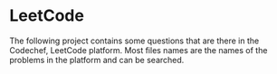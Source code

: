 # LeetCode

The following project contains some questions that are there in the Codechef, LeetCode platform. Most files names are the names of the problems in the platform and can be searched. 
